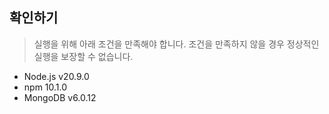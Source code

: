 ## 확인하기

> 실행을 위해 아래 조건을 만족해야 합니다. 조건을 만족하지 않을 경우 정상적인 실행을 보장할 수 없습니다.

- Node.js v20.9.0
- npm 10.1.0
- MongoDB v6.0.12
